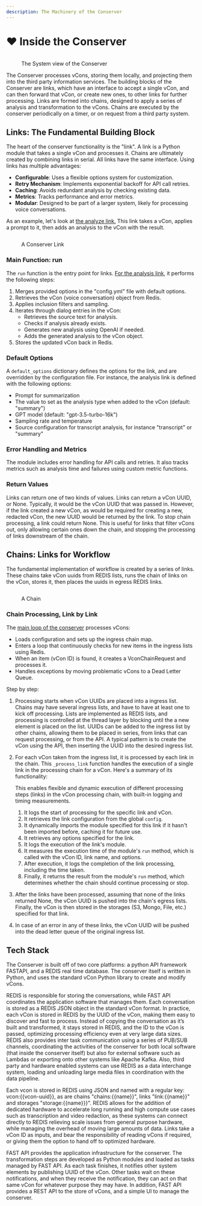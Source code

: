 ```yaml
---
description: The Machinery of the Conserver
---
```


# ❤️ Inside the Conserver

<figure><img src="../.gitbook/assets/Conserver Pictures (7).jpg" alt=""><figcaption><p>The System view of the Conserver</p></figcaption></figure>

The Conserver processes vCons, storing them locally, and projecting them into the third party information services.  The building blocks of the Conserver are links, which have an interface to accept a single vCon, and can then forward that vCon, or create new ones, to other links for further processing.  Links are formed into chains, designed to apply a series of analysis and transformation to the vCons.  Chains are executed by the conserver periodically on a timer, or on request from a third party system.&#x20;

## Links: The Fundamental Building Block

The heart of the conserver functionality is the "link".  A link is a Python module that takes a single vCon and processes it.  Chains are ultimately created by combining links in serial. All links have the same interface.  Using links has multiple advantages:

* **Configurable**: Uses a flexible options system for customization.
* **Retry Mechanism**: Implements exponential backoff for API call retries.
* **Caching**: Avoids redundant analysis by checking existing data.
* **Metrics**: Tracks performance and error metrics.
* **Modular**: Designed to be part of a larger system, likely for processing voice conversations.

As an example, let's look at [the analyze link.](https://github.com/vcon-dev/vcon-server/blob/86f26ecb1ec01877586c712921c564f6241b2d6c/server/links/analyze/\_\_init\_\_.py)  This link takes a vCon, applies a prompt to it, then adds an analysis to the vCon with the result.&#x20;

<figure><img src="../.gitbook/assets/Conserver Internals (1).jpg" alt=""><figcaption><p>A Conserver Link</p></figcaption></figure>

### Main Function: run

The `run` function is the entry point for links. [For the analysis link](https://github.com/vcon-dev/vcon-server/blob/86f26ecb1ec01877586c712921c564f6241b2d6c/server/links/analyze/\_\_init\_\_.py#L62), it performs the following steps:

1. Merges provided options in the "config.yml" file with default options.
2. Retrieves the vCon (voice conversation) object from Redis.
3. Applies inclusion filters and sampling.
4. Iterates through dialog entries in the vCon:
   * Retrieves the source text for analysis.
   * Checks if analysis already exists.
   * Generates new analysis using OpenAI if needed.
   * Adds the generated analysis to the vCon object.
5. Stores the updated vCon back in Redis.

### Default Options

A `default_options` dictionary defines the options for the link, and are overridden by the configuration file. For instance, the analysis link is defined with the following options:

* Prompt for summarization
* The value to set as the analysis type when added to the vCon (default: "summary")
* GPT model (default: "gpt-3.5-turbo-16k")
* Sampling rate and temperature
* Source configuration for transcript analysis, for instance "transcript" or "summary"

### Error Handling and Metrics

The module includes error handling for API calls and retries. It also tracks metrics such as analysis time and failures using custom metric functions.

### Return Values

Links can return one of two kinds of values.  Links can return a vCon UUID, or None.  Typically, it would be the vCon UUID that was passed in.  However, if the link created a new vCon, as would be required for creating a new, redacted vCon, the new UUID would be returned by the link.  To stop chain processing, a link could return None.  This is useful for links that filter vCons out, only allowing certain ones down the chain, and stopping the processing of links downstream of the chain.&#x20;

## Chains: Links for Workflow

The fundamental implementation of workflow is created by a series of links.  These chains take vCon uuids from REDIS lists, runs the chain of links on the vCon, stores it, then places the uuids in egress REDIS links.&#x20;

<figure><img src="../.gitbook/assets/Conserver Internals (4) (2).jpg" alt=""><figcaption><p>A Chain</p></figcaption></figure>

### Chain Processing, Link by Link

The [main loop of the conserver](https://github.com/vcon-dev/vcon-server/blob/86f26ecb1ec01877586c712921c564f6241b2d6c/server/main.py#L139) processes vCons:

* Loads configuration and sets up the ingress chain map.
* Enters a loop that continuously checks for new items in the ingress lists using Redis.
* When an item (vCon ID) is found, it creates a VconChainRequest and processes it.
* Handles exceptions by moving problematic vCons to a Dead Letter Queue.

Step by step:&#x20;

1. Processing starts when vCon UUIDs are placed into a ingress list.  Chains may have several ingress lists, and have to have at least one to kick off processing.  Lists are implemented as REDIS lists, and processing is controlled at the thread layer by blocking until the a new element is placed on the list.  UUIDs can be added to the ingress list by other chains, allowing them to be placed in series, from links that can request processing, or from the API.  A typical pattern is to create the vCon using the API, then inserting the UUID into the desired ingress list.
2.  For each vCon taken from the ingress list, it is processed by each link in the chain.   This `_process_link` function handles the execution of a single link in the processing chain for a vCon. Here's a summary of its functionality:



    This enables flexible and dynamic execution of different processing steps (links) in the vCon processing chain, with built-in logging and timing measurements.

    1. It logs the start of processing for the specific link and vCon.
    2. It retrieves the link configuration from the global `config`.
    3. It dynamically imports the module specified for this link if it hasn't been imported before, caching it for future use.
    4. It retrieves any options specified for the link.
    5. It logs the execution of the link's module.
    6. It measures the execution time of the module's `run` method, which is called with the vCon ID, link name, and options.
    7. After execution, it logs the completion of the link processing, including the time taken.
    8. Finally, it returns the result from the module's `run` method, which determines whether the chain should continue processing or stop.
3. After the links have been processed, assuming that none of the links returned None, the vCon UUID is pushed into the chain's egress lists.  Finally, the vCon is then stored in the storages (S3, Mongo, File, etc.) specified for that link.&#x20;
4. In case of an error in any of these links, the vCon UUID will be pushed into the dead letter queue of the original ingress list.

## Tech Stack&#x20;

The Conserver is built off of two core platforms: a python API framework FASTAPI, and a REDIS real time database. The conserver itself is written in Python, and uses the standard vCon Python library to create and modify vCons.

REDIS is responsible for storing the conversations, while FAST API coordinates the application software that manages them. Each conversation is stored as a REDIS JSON object in the standard vCon format. In practice, each vCon is stored in REDIS by the UUID of the vCon, making them easy to discover and fast to process. Instead of copying the conversation as it’s built and transformed, it stays stored in REDIS, and the ID to the vCon is passed, optimizing processing efficiency even at very large data sizes. REDIS also provides inter task communication using a series of PUB/SUB channels, coordinating the activities of the conserver for both local software (that inside the conserver itself) but also for external software such as Lambdas or exporting onto other systems like Apache Kafka. Also, third party and hardware enabled systems can use REDIS as a data interchange system, loading and unloading large media files in coordination with the data pipeline.

Each vcon is stored in REDIS using JSON and named with a regular key: vcon:\{{vcon-uuid\}},  as are chains "chains:\{{name\}}", links "link:\{{name\}}" and storages "storage:\{{name\}}}".   REDIS allows for the addition of dedicated hardware to accelerate long running and high compute use cases such as transcription and video redaction, as these systems can connect directly to REDIS relieving scale issues from general purpose hardware, while managing the overhead of moving large amounts of data.  Links take a vCon ID as inputs, and bear the responsibility of reading vCons if required, or giving them the option to hand off to optimized hardware.

FAST API provides the application infrastructure for the conserver. The transformation steps are developed as Python modules and loaded as tasks managed by FAST API. As each task finishes, it notifies other system elements by publishing UUID of the vCon. Other tasks wait on these notifications, and when they receive the notification, they can act on that same vCon for whatever purpose they may have. In addition, FAST API provides a REST API to the store of vCons, and a simple UI to manage the conserver.

